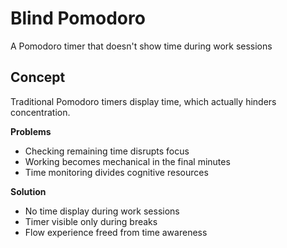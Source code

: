 # Blind Pomodoro

A Pomodoro timer that doesn't show time during work sessions

## Concept

Traditional Pomodoro timers display time, which actually hinders concentration.

**Problems**
- Checking remaining time disrupts focus
- Working becomes mechanical in the final minutes
- Time monitoring divides cognitive resources

**Solution**
- No time display during work sessions
- Timer visible only during breaks
- Flow experience freed from time awareness
